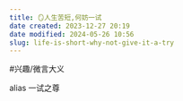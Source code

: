 ```yaml
---
title: 🪞人生苦短,何妨一试
date created: 2023-12-27 20:19
date modified: 2024-05-26 10:56
slug: life-is-short-why-not-give-it-a-try
---
```


#兴趣/微言大义 

alias 一试之尊
